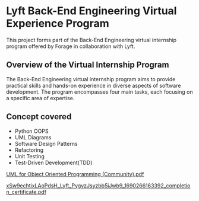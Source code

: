 # Lyft Back-End Engineering Virtual Experience Program
This project forms part of the Back-End Engineering virtual internship program offered by Forage in collaboration with Lyft.
## Overview of the Virtual Internship Program
The Back-End Engineering virtual internship program aims to provide practical skills and hands-on experience in diverse aspects of software development. The program encompasses four main tasks, each focusing on a specific area of expertise. 
## Concept covered
- Python OOPS
- UML Diagrams
- Software Design Patterns
- Refactoring
- Unit Testing
- Test-Driven Development(TDD)

[UML for Object Oriented Programming (Community).pdf](https://github.com/akle98/Backend-Engineering-Lyft/files/12157770/UML.for.Object.Oriented.Programming.Community.pdf)

[xSw9echtixLAoPdsH_Lyft_PygvzJsyzbb5jJwb9_1690266163392_completion_certificate.pdf](https://github.com/akle98/Backend-Engineering-Lyft/files/12157788/xSw9echtixLAoPdsH_Lyft_PygvzJsyzbb5jJwb9_1690266163392_completion_certificate.pdf)
